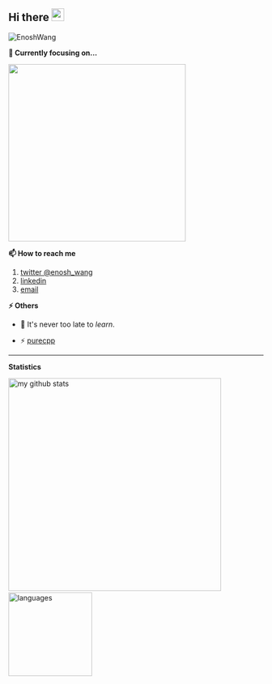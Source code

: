 <h2>Hi there <img src="https://media.giphy.com/media/hvRJCLFzcasrR4ia7z/giphy.gif" width="25px"></h2>


<img src="https://komarev.com/ghpvc/?username=EnoshWang" alt="EnoshWang" /> 

<strong>🔭 Currently focusing on...</strong>

<a href="https://github.com/EnoshWang/EW"> <img src="https://github-readme-stats.vercel.app/api/pin/?username=EnoshWang&repo=EW" width=350> </a>


<strong>📫 How to reach me </strong>
   
   1. [twitter @enosh_wang](https://twitter.com/enosh_wang)
   2. [linkedin](https://www.linkedin.com/in/%E6%96%87%E5%B8%85-%E7%8E%8B-201a97108/)
   3. [email](mailto:enoshwang18@gmail.com)
   

<strong>⚡ Others </strong>
   
  - 🔭 It's never too late to *learn*.
<!--- 🌱 💬  -->
  - ⚡ [purecpp](http://www.purecpp.org/)

<hr>
<strong>Statistics</strong>
<br>
<p align="left">
<img src="https://github-readme-stats.vercel.app/api?username=EnoshWang&show_icons=true&theme=buefy" alt="my github stats" width="420"/>&nbsp;<img src="https://github-readme-stats.vercel.app/api/top-langs/?username=EnoshWang&layout=compact&theme=buefy" alt="languages" height="165">
</p>
